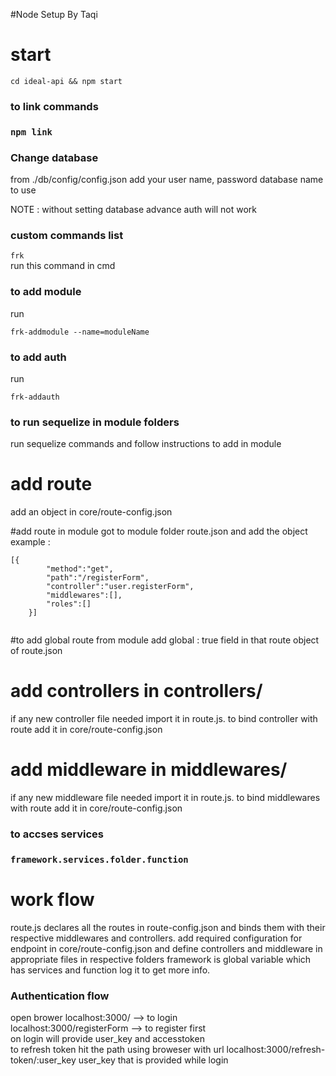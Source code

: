 #Node Setup By Taqi

# start 
```
cd ideal-api && npm start
```
<h3>to link commands<h3>

```
npm link
```
<h3>Change database</h3>

from ./db/config/config.json
add your user name, password 
database name to use  

NOTE : without setting database advance auth will not work

<h3>custom commands list</h3>

```frk```<br>
run this command in cmd
<h3>to add module</h3>
run

```frk-addmodule --name=moduleName```
<h3>to add auth</h3>
run

```frk-addauth```
<h3>to run sequelize in module folders</h3>
run sequelize commands and follow instructions to add in module 

# add route
add an object in core/route-config.json

#add route in module
got to module folder route.json and add the object
example :

```
[{
        "method":"get",
        "path":"/registerForm",
        "controller":"user.registerForm",
        "middlewares":[],
        "roles":[]
    }]
    
```
    
#to add global route from module add global : true field in that route object of route.json

# add controllers in controllers/
if any new controller file needed import it in route.js.
to bind controller with route add it in core/route-config.json 

# add middleware in middlewares/
if any new middleware file needed import it in route.js.
to bind middlewares with route add it in core/route-config.json  

<h3>to accses services<h3>

```
framework.services.folder.function
```

# work flow
route.js declares all the routes in route-config.json and binds them with their respective middlewares and controllers.
add required configuration for endpoint in core/route-config.json 
and define controllers and middleware in appropriate files in respective folders
framework is global variable which has services and function log it to get more info. 

<h3>Authentication flow</h3>

open brower localhost:3000/ --> to login <br>
localhost:3000/registerForm --> to register first <br>
on login will provide user_key and accesstoken <br>
to refresh token hit the path using broweser with url
localhost:3000/refresh-token/:user_key user_key that is provided while login
